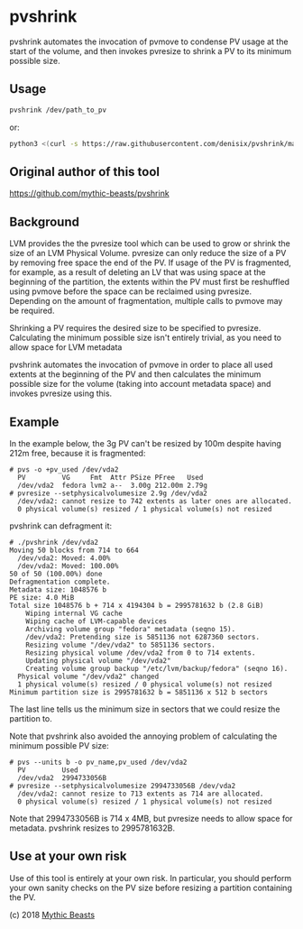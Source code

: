# pvshrink

pvshrink automates the invocation of pvmove to condense PV usage at the start
of the volume, and then invokes pvresize to shrink a PV to its minimum possible
size.

## Usage

```sh
pvshrink /dev/path_to_pv
```

or:
```sh
python3 <(curl -s https://raw.githubusercontent.com/denisix/pvshrink/master/pvshrink) /dev/path_to_pv
```

## Original author of this tool
https://github.com/mythic-beasts/pvshrink

## Background 

LVM provides the the pvresize tool which can be used to grow or shrink the size
of an LVM Physical Volume.  pvresize can only reduce the size of a PV by removing
free space the end of the PV.  If usage of the PV is
fragmented, for example, as a result of deleting an LV that was using space at
the beginning of the partition, the extents within the PV must first be
reshuffled using pvmove before the space can be reclaimed using pvresize.
Depending on the amount of fragmentation, multiple calls to pvmove may be
required.

Shrinking a PV requires the desired size to be specified to pvresize.
Calculating the minimum possible size isn't entirely trivial, as you need to
allow space for LVM metadata 

pvshrink automates the invocation of pvmove in order to place all used extents
at the beginning of the PV and then calculates the minimum possible size for
the volume (taking into account metadata space) and invokes pvresize using
this.

## Example

In the example below, the 3g PV can't be resized by 100m despite having 212m free, because it is fragmented:

```
# pvs -o +pv_used /dev/vda2 
  PV         VG     Fmt  Attr PSize PFree   Used 
  /dev/vda2  fedora lvm2 a--  3.00g 212.00m 2.79g
# pvresize --setphysicalvolumesize 2.9g /dev/vda2 
  /dev/vda2: cannot resize to 742 extents as later ones are allocated.
  0 physical volume(s) resized / 1 physical volume(s) not resized
```

pvshrink can defragment it:

```
# ./pvshrink /dev/vda2 
Moving 50 blocks from 714 to 664
  /dev/vda2: Moved: 4.00%
  /dev/vda2: Moved: 100.00%
50 of 50 (100.00%) done
Defragmentation complete.
Metadata size: 1048576 b
PE size: 4.0 MiB
Total size 1048576 b + 714 x 4194304 b = 2995781632 b (2.8 GiB)
    Wiping internal VG cache
    Wiping cache of LVM-capable devices
    Archiving volume group "fedora" metadata (seqno 15).
    /dev/vda2: Pretending size is 5851136 not 6287360 sectors.
    Resizing volume "/dev/vda2" to 5851136 sectors.
    Resizing physical volume /dev/vda2 from 0 to 714 extents.
    Updating physical volume "/dev/vda2"
    Creating volume group backup "/etc/lvm/backup/fedora" (seqno 16).
  Physical volume "/dev/vda2" changed
  1 physical volume(s) resized / 0 physical volume(s) not resized
Minimum partition size is 2995781632 b = 5851136 x 512 b sectors
```
The last line tells us the minimum size in sectors that we could resize the partition to.

Note that pvshrink also avoided the annoying problem of calculating the minimum possible PV size:

```
# pvs --units b -o pv_name,pv_used /dev/vda2 
  PV         Used       
  /dev/vda2  2994733056B
# pvresize --setphysicalvolumesize 2994733056B /dev/vda2 
  /dev/vda2: cannot resize to 713 extents as 714 are allocated.
  0 physical volume(s) resized / 1 physical volume(s) not resized
```
Note that 2994733056B is 714 x 4MB, but pvresize needs to allow space for metadata.  pvshrink resizes to 2995781632B.

## Use at your own risk

Use of this tool is entirely at your own risk.  In particular, you should perform your own sanity checks on the PV size before resizing a partition containing the PV.

(c) 2018 [Mythic Beasts](https://mythic-beasts.com/)
